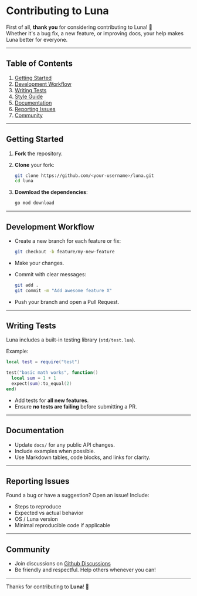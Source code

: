 # Contributing to Luna

First of all, **thank you** for considering contributing to Luna! 🙌  
Whether it's a bug fix, a new feature, or improving docs, your help makes Luna better for everyone.

---

## Table of Contents

1. [Getting Started](#getting-started)
2. [Development Workflow](#development-workflow)
3. [Writing Tests](#writing-tests)
4. [Style Guide](#style-guide)
5. [Documentation](#documentation)
6. [Reporting Issues](#reporting-issues)
7. [Community](#community)

---

## Getting Started

1. **Fork** the repository.
2. **Clone** your fork:

   ```bash
   git clone https://github.com/<your-username>/luna.git
   cd luna
   ```

3. **Download the dependencies**:

   ```bash
   go mod download
   ```

---

## Development Workflow

- Create a new branch for each feature or fix:

  ```bash
  git checkout -b feature/my-new-feature
  ```

- Make your changes.

- Commit with clear messages:

  ```bash
  git add .
  git commit -m "Add awesome feature X"
  ```

- Push your branch and open a Pull Request.

---

## Writing Tests

Luna includes a built-in testing library (`std/test.lua`).

Example:

```lua
local test = require("test")

test("basic math works", function()
  local sum = 1 + 1
  expect(sum):to_equal(2)
end)
```

- Add tests for **all new features**.
- Ensure **no tests are failing** before submitting a PR.

---

## Documentation

- Update `docs/` for any public API changes.
- Include examples when possible.
- Use Markdown tables, code blocks, and links for clarity.

---

## Reporting Issues

Found a bug or have a suggestion? Open an issue! Include:

- Steps to reproduce
- Expected vs actual behavior
- OS / Luna version
- Minimal reproducible code if applicable

---

## Community

- Join discussions on [Github Discussions](https://github.com/wuX4an/luna/discussions)
- Be friendly and respectful. Help others whenever you can!

---

Thanks for contributing to **Luna**! 🚀
